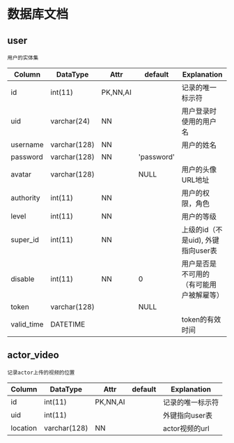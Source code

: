 # 数据库文档


## user

`用户的实体集`

Column| DataType | Attr| default | Explanation |
----|------|----|----|----|
id | int(11)  | PK,NN,AI| | 记录的唯一标示符|
uid| varchar(24) | NN| |用户登录时使用的用户名|
username | varchar(128) | NN | | 用户的姓名
password| varchar(128)  | NN| 'password'||
avatar | varchar(128) | |NULL| 用户的头像URL地址|
authority| int(11) | NN | | 用户的权限，角色|
level | int(11) | NN | | 用户的等级|
super_id | int(11) | NN | | 上级的id（不是uid), 外键指向user表
disable | int(11) | NN | 0 | 用户是否是不可用的（有可能用户被解雇等）
token | varchar(128) | | NULL |
valid_time | DATETIME | | |token的有效时间


## actor_video

`记录actor上传的视频的位置`

Column| DataType | Attr| default | Explanation |
----|------|----|----|----|
id | int(11)  | PK,NN,AI| |记录的唯一标示符|
uid | int(11) | | |外键指向user表 |
location | varchar(128) | NN | | actor视频的url|



